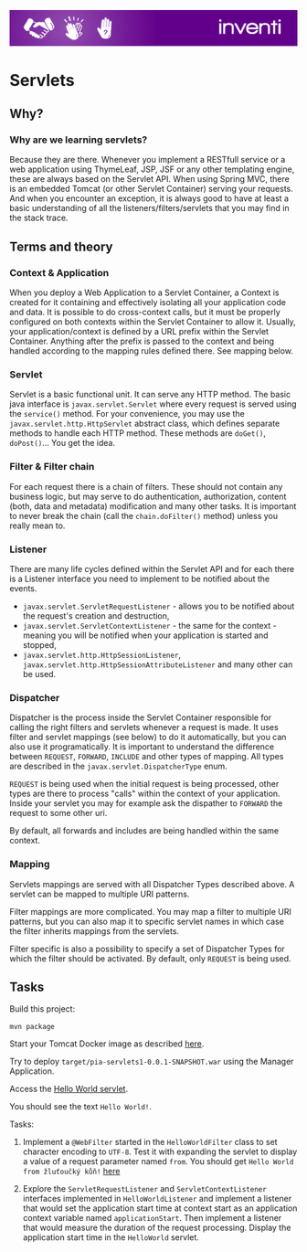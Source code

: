 ![Inventi](../img/inventi.png)

# Servlets

## Why?

### Why are we learning servlets?

Because they are there. Whenever you implement a RESTfull service or a web application using ThymeLeaf, JSP, JSF
or any other templating engine, these are always based on the Servlet API. When using Spring MVC, there is an embedded
Tomcat (or other Servlet Container) serving your requests. And when you encounter an exception, it is always
good to have at least a basic understanding of all the listeners/filters/servlets that you may find in the stack trace.

## Terms and theory

### Context & Application

When you deploy a Web Application to a Servlet Container, a Context is created for it containing and effectively
isolating all your application code and data. It is possible to do cross-context calls, but it must be properly configured
on both contexts within the Servlet Container to allow it. Usually, your application/context is defined by a URL prefix
within the Servlet Container. Anything after the prefix is passed to the context and being handled according to
the mapping rules defined there. See mapping below.

### Servlet

Servlet is a basic functional unit. It can serve any HTTP method. The basic java interface is `javax.servlet.Servlet` where
every request is served using the `service()` method. For your convenience, you may use the `javax.servlet.http.HttpServlet`
abstract class, which defines separate methods to handle each HTTP method. These methods are `doGet()`, `doPost()`...
You get the idea.

### Filter & Filter chain

For each request there is a chain of filters. These should not contain any business logic, but may serve to do
authentication, authorization, content (both, data and metadata) modification and many other tasks. It is important to
never break the chain (call the `chain.doFilter()` method) unless you really mean to.

### Listener

There are many life cycles defined within the Servlet API and for each there is a Listener interface you need to implement
to be notified about the events.

* `javax.servlet.ServletRequestListener` - allows you to be notified about the request's creation and destruction,
* `javax.servlet.ServletContextListener` - the same for the context - meaning you will be notified when your
application is started and stopped,
* `javax.servlet.http.HttpSessionListener`, `javax.servlet.http.HttpSessionAttributeListener` and many other can be used.

### Dispatcher

Dispatcher is the process inside the Servlet Container responsible for calling the right filters and servlets
whenever a request is made. It uses filter and servlet mappings (see below) to do it automatically, but you
can also use it programatically. It is important to understand the difference between `REQUEST`, `FORWARD`, `INCLUDE`
and other types of mapping. All types are described in the `javax.servlet.DispatcherType` enum.

`REQUEST` is being used when the initial request is being processed, other types are there to process "calls"
within the context of your application. Inside your servlet you may for example ask the dispather to `FORWARD`
the request to some other uri.

By default, all forwards and includes are being handled within the same context.

### Mapping

Servlets mappings are served with all Dispatcher Types described above. A servlet can be mapped to multiple URI patterns.

Filter mappings are more complicated. You may map a filter to multiple URI patterns, but you can also map
it to specific servlet names in which case the filter inherits mappings from the servlets.

Filter specific is also a possibility to specify a set of Dispatcher Types for which the filter should be activated.
By default, only `REQUEST` is being used.

## Tasks

Build this project:

```
mvn package
```

Start your Tomcat Docker image as described [here](../docker-tomcat/README.md).

Try to deploy `target/pia-servlets1-0.0.1-SNAPSHOT.war` using the Manager Application.

Access the [Hello World servlet](http://localhost:8080/pia-servlets1-0.0.1-SNAPSHOT/hello).

You should see the text `Hello World!`.

Tasks:

1. Implement a `@WebFilter` started in the `HelloWorldFilter` class to set character encoding to `UTF-8`. Test it with
expanding the servlet to display a value of a request parameter named `from`. You should get `Hello World from žluťoučký kůň!`
[here](http://localhost:8080/pia-servlets1-0.0.1-SNAPSHOT/hello?from=žluťoučký+kůň)

2. Explore the `ServletRequestListener` and `ServletContextListener` interfaces implemented in `HelloWorldListener` and implement
a listener that would set the application start time at context start as an application context variable named `applicationStart`.
Then implement a listener that would measure the duration of the request processing. Display the application start time in the `HelloWorld` servlet.